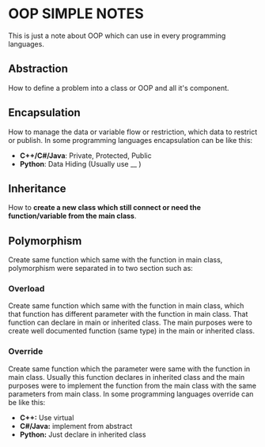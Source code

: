 # OOP SIMPLE NOTES

This is just a note about OOP which can use in every programming languages.

## Abstraction

How to define a problem into a class or OOP and all it's component.

## Encapsulation

How to manage the data or variable flow or restriction, which data to restrict or publish. In some programming languages encapsulation can be like this:
+ **C++/C#/Java**: Private, Protected, Public
+ **Python**: Data Hiding (Usually use __ )

## Inheritance

How to **create a new class which still connect or need the function/variable from the main class**.

## Polymorphism

Create same function which same with the function in main class, polymorphism were separated in to two section such as:

### Overload

Create same function which same with the function in main class, which that function has different parameter with the function in main class. That function can declare in main or inherited class. The main purposes were to create well documented function (same type) in the main or inherited class.

### Override

Create same function which the parameter were same with the function in main class. Usually this function declares in inherited class and the main purposes were to implement the function from the main class with the same parameters from main class. In some programming languages override can be like this:
+ **C++:** Use virtual
+ **C#/Java:** implement from abstract
+ **Python:** Just declare in inherited class

